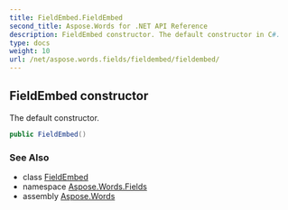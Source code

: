 ```yaml
---
title: FieldEmbed.FieldEmbed
second_title: Aspose.Words for .NET API Reference
description: FieldEmbed constructor. The default constructor in C#.
type: docs
weight: 10
url: /net/aspose.words.fields/fieldembed/fieldembed/
---
```

## FieldEmbed constructor

The default constructor.

```csharp
public FieldEmbed()
```

### See Also

* class [FieldEmbed](../)
* namespace [Aspose.Words.Fields](../../fieldembed/)
* assembly [Aspose.Words](../../../)
